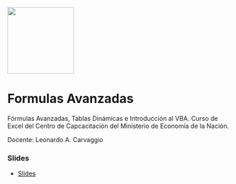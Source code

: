 <a href="url"><img src="https://pbs.twimg.com/profile_images/1752052973327298560/Gr8rXAYA_400x400.jpg" height="150" width="150" ></a>

# Formulas Avanzadas
Fórmulas Avanzadas, Tablas Dinámicas e Introducción al VBA. Curso de Excel del Centro de Capcacitación del Ministerio de Economía de la Nación. 

Docente: Leonardo A. Carvaggio

### Slides
* [Slides](https://docs.google.com/presentation/d/1DTe__iFt8PdM3VGqUYTX5wJ7nObj7mlwmTaCei0vMEg/edit#slide=id.g1f0d1157614_1_58)

